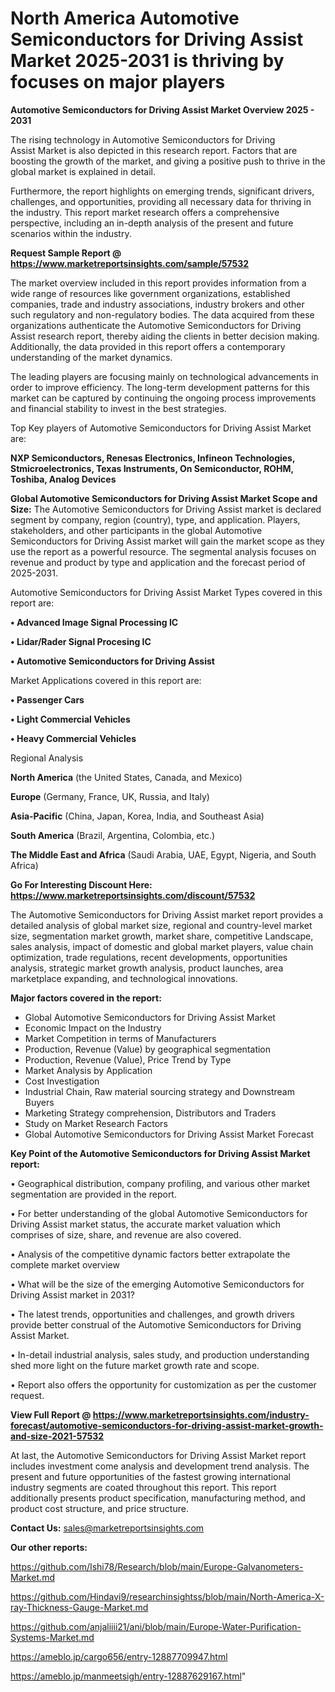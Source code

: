 # North America Automotive Semiconductors for Driving Assist Market 2025-2031 is thriving by focuses on major players

<Strong> Automotive Semiconductors for Driving Assist Market Overview 2025 - 2031</strong>

The rising technology in Automotive Semiconductors for Driving Assist Market is also depicted in this research report. Factors that are boosting the growth of the market, and giving a positive push to thrive in the global market is explained in detail.

Furthermore, the report highlights on emerging trends, significant drivers, challenges, and opportunities, providing all necessary data for thriving in the industry. This report market research offers a comprehensive perspective, including an in-depth analysis of the present and future scenarios within the industry.

<strong>Request Sample Report @ <a href=https://www.marketreportsinsights.com/sample/57532>https://www.marketreportsinsights.com/sample/57532</a></strong>

The market overview included in this report provides information from a wide range of resources like government organizations, established companies, trade and industry associations, industry brokers and other such regulatory and non-regulatory bodies. The data acquired from these organizations authenticate the Automotive Semiconductors for Driving Assist research report, thereby aiding the clients in better decision making. Additionally, the data provided in this report offers a contemporary understanding of the market dynamics.

The leading players are focusing mainly on technological advancements in order to improve efficiency. The long-term development patterns for this market can be captured by continuing the ongoing process improvements and financial stability to invest in the best strategies.

Top Key players of Automotive Semiconductors for Driving Assist Market are:

<strong>NXP Semiconductors, Renesas Electronics, Infineon Technologies, Stmicroelectronics, Texas Instruments, On Semiconductor, ROHM, Toshiba, Analog Devices</strong>

<strong><b>Global Automotive Semiconductors for Driving Assist Market Scope and Size:</b></strong>
The Automotive Semiconductors for Driving Assist market is declared segment by company, region (country), type, and application. Players, stakeholders, and other participants in the global Automotive Semiconductors for Driving Assist market will gain the market scope as they use the report as a powerful resource. The segmental analysis focuses on revenue and product by type and application and the forecast period of 2025-2031.

Automotive Semiconductors for Driving Assist Market Types covered in this report are:

<strong>• Advanced Image Signal Processing IC

• Lidar/Rader Signal Procesing IC

• Automotive Semiconductors for Driving Assist</strong>

Market Applications covered in this report are:

<strong>• Passenger Cars

• Light Commercial Vehicles

• Heavy Commercial Vehicles</strong> 

Regional Analysis

<strong>North America</strong> (the United States, Canada, and Mexico)

<strong>Europe</strong> (Germany, France, UK, Russia, and Italy)

<strong>Asia-Pacific</strong> (China, Japan, Korea, India, and Southeast Asia)

<strong>South America</strong> (Brazil, Argentina, Colombia, etc.)

<strong>The Middle East and Africa</strong> (Saudi Arabia, UAE, Egypt, Nigeria, and South Africa)

<strong>Go For Interesting Discount Here: <a href=https://www.marketreportsinsights.com/discount/57532>https://www.marketreportsinsights.com/discount/57532</a></strong>

The Automotive Semiconductors for Driving Assist market report provides a detailed analysis of global market size, regional and country-level market size, segmentation market growth, market share, competitive Landscape, sales analysis, impact of domestic and global market players, value chain optimization, trade regulations, recent developments, opportunities analysis, strategic market growth analysis, product launches, area marketplace expanding, and technological innovations.

<strong><b>Major factors covered in the report:</b></strong>
<ul>
  <li>Global Automotive Semiconductors for Driving Assist Market </li>
  <li>Economic Impact on the Industry</li>
  <li>Market Competition in terms of Manufacturers</li>
  <li>Production, Revenue (Value) by geographical segmentation</li>
  <li>Production, Revenue (Value), Price Trend by Type</li>
  <li>Market Analysis by Application</li>
  <li>Cost Investigation</li>
  <li>Industrial Chain, Raw material sourcing strategy and Downstream Buyers</li>
  <li>Marketing Strategy comprehension, Distributors and Traders</li>
  <li>Study on Market Research Factors</li>
  <li>Global Automotive Semiconductors for Driving Assist Market Forecast</li>
</ul>

<strong><b>Key Point of the Automotive Semiconductors for Driving Assist Market report:</b></strong>

• Geographical distribution, company profiling, and various other market segmentation are provided in the report.

• For better understanding of the global Automotive Semiconductors for Driving Assist market status, the accurate market valuation which comprises of size, share, and revenue are also covered.

• Analysis of the competitive dynamic factors better extrapolate the complete market overview

• What will be the size of the emerging Automotive Semiconductors for Driving Assist market in 2031?

• The latest trends, opportunities and challenges, and growth drivers provide better construal of the Automotive Semiconductors for Driving Assist Market.

• In-detail industrial analysis, sales study, and production understanding shed more light on the future market growth rate and scope.

• Report also offers the opportunity for customization as per the customer request.

<strong><b>View Full Report @ <a href=https://www.marketreportsinsights.com/industry-forecast/automotive-semiconductors-for-driving-assist-market-growth-and-size-2021-57532>https://www.marketreportsinsights.com/industry-forecast/automotive-semiconductors-for-driving-assist-market-growth-and-size-2021-57532</a></b></strong>


At last, the Automotive Semiconductors for Driving Assist Market report includes investment come analysis and development trend analysis. The present and future opportunities of the fastest growing international industry segments are coated throughout this report. This report additionally presents product specification, manufacturing method, and product cost structure, and price structure.

<strong>Contact Us:</strong>
sales@marketreportsinsights.com

<strong>Our other reports:</strong>

<a href=https://github.com/Ishi78/Research/blob/main/Europe-Galvanometers-Market.md>https://github.com/Ishi78/Research/blob/main/Europe-Galvanometers-Market.md</a>

<a href=https://github.com/Hindavi9/researchinsightss/blob/main/North-America-X-ray-Thickness-Gauge-Market.md>https://github.com/Hindavi9/researchinsightss/blob/main/North-America-X-ray-Thickness-Gauge-Market.md</a>

<a href=https://github.com/anjaliiii21/ani/blob/main/Europe-Water-Purification-Systems-Market.md>https://github.com/anjaliiii21/ani/blob/main/Europe-Water-Purification-Systems-Market.md</a>

<a href=https://ameblo.jp/cargo656/entry-12887709947.html>https://ameblo.jp/cargo656/entry-12887709947.html</a>

<a href=https://ameblo.jp/manmeetsigh/entry-12887629167.html>https://ameblo.jp/manmeetsigh/entry-12887629167.html</a>"

